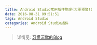```yaml
---
title: Android Studio常用插件整理(大图预警!)
date: 2016-08-31 09:51:51
tags: Android Studio
categories: Android Studio插件
---
```



>详情见: [习惯沉默的Blog](https://ydmmocoo.github.io/2016/06/28/Android-Studio%E6%8F%92%E4%BB%B6%E6%95%B4%E7%90%86/#comments)
